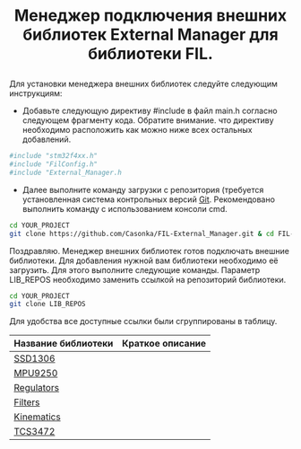 <h1><p align="center"> 
Менеджер подключения внешних библиотек External Manager для библиотеки FIL.
</p></h1>

Для установки менеджера внешних библиотек следуйте следующим инструкциям:

- Добавьте следующую директиву #include в файл main.h согласно следующем фрагменту кода. Обратите внимание. что директиву необходимо расположить как можно ниже всех остальных добавлений.

```sh 
#include "stm32f4xx.h"
#include "FilConfig.h"
#include "External_Manager.h
```

- Далее выполните команду загрузки с репозитория (требуется установленная система контрольных версий [Git](https://git-scm.com/book/ru/v2/%D0%92%D0%B2%D0%B5%D0%B4%D0%B5%D0%BD%D0%B8%D0%B5-%D0%A3%D1%81%D1%82%D0%B0%D0%BD%D0%BE%D0%B2%D0%BA%D0%B0-Git). Рекомендовано выполнить команду с использованием консоли cmd.

```sh
cd YOUR_PROJECT
git clone https://github.com/Casonka/FIL-External_Manager.git & cd FIL-External_Manager & rmdir /q README.md
```

Поздравляю. Менеджер внешних библиотек готов подключать внешние библиотеки. Для добавления нужной вам библиотеки необходимо её загрузить. Для этого выполните следующие команды. Параметр LIB_REPOS необходимо заменить ссылкой на репозиторий библиотеки. 

```sh
cd YOUR_PROJECT
git clone LIB_REPOS
```

Для удобства все доступные ссылки были сгруппированы в таблицу.

| Название библиотеки | Краткое описание
| ------ | ------ | 
| [SSD1306](https://github.com/RCR-DSTU/SSD1306.git) |  |
| [MPU9250](https://github.com/RCR-DSTU/MPU9250.git) |  |
| [Regulators](https://github.com/RCR-DSTU/Regulators.git) |  |
| [Filters](https://github.com/RCR-DSTU/Filters.git) |  |
| [Kinematics](https://github.com/RCR-DSTU/Kinematics.git) |  |
| [TCS3472](https://github.com/RCR-DSTU/TCS3472.git) |  |
